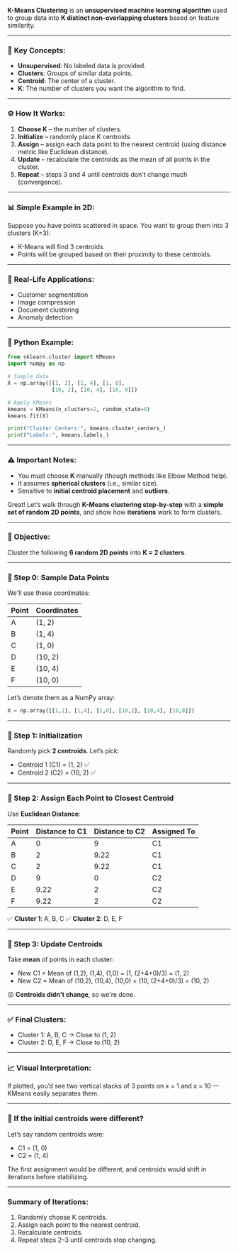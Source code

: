 **K-Means Clustering** is an **unsupervised machine learning algorithm** used to group data into **K distinct non-overlapping clusters** based on feature similarity.

---

### 🔑 **Key Concepts:**

* **Unsupervised**: No labeled data is provided.
* **Clusters**: Groups of similar data points.
* **Centroid**: The center of a cluster.
* **K**: The number of clusters you want the algorithm to find.

---

### ⚙️ **How It Works:**

1. **Choose K** – the number of clusters.
2. **Initialize** – randomly place K centroids.
3. **Assign** – assign each data point to the nearest centroid (using distance metric like Euclidean distance).
4. **Update** – recalculate the centroids as the mean of all points in the cluster.
5. **Repeat** – steps 3 and 4 until centroids don't change much (convergence).

---

### 📊 **Simple Example in 2D:**

Suppose you have points scattered in space. You want to group them into 3 clusters (K=3):

* K-Means will find 3 centroids.
* Points will be grouped based on their proximity to these centroids.

---

### 🧠 **Real-Life Applications:**

* Customer segmentation
* Image compression
* Document clustering
* Anomaly detection

---

### 🐍 **Python Example:**

```python
from sklearn.cluster import KMeans
import numpy as np

# Sample data
X = np.array([[1, 2], [1, 4], [1, 0],
              [10, 2], [10, 4], [10, 0]])

# Apply KMeans
kmeans = KMeans(n_clusters=2, random_state=0)
kmeans.fit(X)

print("Cluster Centers:", kmeans.cluster_centers_)
print("Labels:", kmeans.labels_)
```

---

### ⚠️ **Important Notes:**

* You must choose **K** manually (though methods like Elbow Method help).
* It assumes **spherical clusters** (i.e., similar size).
* Sensitive to **initial centroid placement** and **outliers**.

Great! Let’s walk through **K-Means clustering step-by-step** with a **simple set of random 2D points**, and show how **iterations** work to form clusters.

---

### 🎯 Objective:

Cluster the following **6 random 2D points** into **K = 2 clusters**.

---

### 📍 Step 0: Sample Data Points

We'll use these coordinates:

| Point | Coordinates |
| ----- | ----------- |
| A     | (1, 2)      |
| B     | (1, 4)      |
| C     | (1, 0)      |
| D     | (10, 2)     |
| E     | (10, 4)     |
| F     | (10, 0)     |

Let’s denote them as a NumPy array:

```python
X = np.array([[1,2], [1,4], [1,0], [10,2], [10,4], [10,0]])
```

---

### 🔁 Step 1: Initialization

Randomly pick **2 centroids**. Let’s pick:

* Centroid 1 (C1) = (1, 2) ✅
* Centroid 2 (C2) = (10, 2) ✅

---

### 🧮 Step 2: Assign Each Point to Closest Centroid

Use **Euclidean Distance**:

| Point | Distance to C1 | Distance to C2 | Assigned To |
| ----- | -------------- | -------------- | ----------- |
| A     | 0              | 9              | C1          |
| B     | 2              | 9.22           | C1          |
| C     | 2              | 9.22           | C1          |
| D     | 9              | 0              | C2          |
| E     | 9.22           | 2              | C2          |
| F     | 9.22           | 2              | C2          |

✅ **Cluster 1**: A, B, C
✅ **Cluster 2**: D, E, F

---

### 🧮 Step 3: Update Centroids

Take **mean** of points in each cluster:

* New C1 = Mean of (1,2), (1,4), (1,0) = (1, (2+4+0)/3) = (1, 2)
* New C2 = Mean of (10,2), (10,4), (10,0) = (10, (2+4+0)/3) = (10, 2)

😲 **Centroids didn't change**, so we're done.

---

### ✅ Final Clusters:

* Cluster 1: A, B, C → Close to (1, 2)
* Cluster 2: D, E, F → Close to (10, 2)

---

### 📈 Visual Interpretation:

If plotted, you’d see two vertical stacks of 3 points on x = 1 and x = 10 — KMeans easily separates them.

---

### 🔄 If the initial centroids were different?

Let’s say random centroids were:

* C1 = (1, 0)
* C2 = (1, 4)

The first assignment would be different, and centroids would shift in iterations before stabilizing.

---

### Summary of Iterations:

1. Randomly choose K centroids.
2. Assign each point to the nearest centroid.
3. Recalculate centroids.
4. Repeat steps 2–3 until centroids stop changing.
